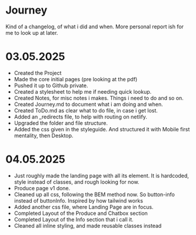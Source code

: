 # Journey

Kind of a changelog, of what i did and when.
More personal report ish for me to look up at later.

# 03.05.2025

- Created the Project
- Made the core initial pages (pre looking at the pdf)
- Pushed it up to Github private.
- Created a stylesheet to help me if needing quick lookup.
- Created Notes, for misc notes i makes. Things i need to do and so on.
- Created Journey.md to document what i am doing and when.
- Created ToDo.md as clear what to do file, in case i get lost.
- Added an \_redirects file, to help with routing on netlify.
- Upgraded the folder and file structure.
- Added the css given in the styleguide. And structured it with Mobile first mentality, then Desktop.

# 04.05.2025

- Just roughly made the landing page with all its element. It is hardcoded, style instead of classes, and rough looking for now.
- Produce page v1 done.
- Cleaned up all css, following the BEM method now. So button-info instead of buttonInfo. Inspired by how tailwind works
- Added another css file, where Landing Page are in focus.
- Completed Layout of the Produce and Chatbox section
- Completed Layout of the Info section that i call it.
- Cleaned all inline styling, and made reusable classes instead
